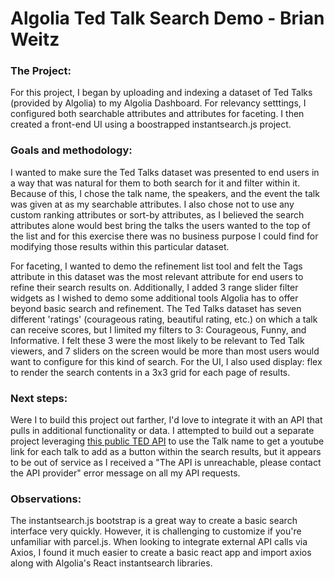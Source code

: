 # Algolia Ted Talk Search Demo - Brian Weitz

### The Project:
For this project, I began by uploading and indexing a dataset of Ted Talks (provided by Algolia) to my Algolia Dashboard. For relevancy setttings, I configured both searchable attributes and attributes for faceting. I then created a front-end UI using a boostrapped instantsearch.js project.

### Goals and methodology:
I wanted to make sure the Ted Talks dataset was presented to end users in a way that was natural for them to both search for it and filter within it. Because of this, I chose the talk name, the speakers, and the event the talk was given at as my searchable attributes. I also chose not to use any custom ranking attributes or sort-by attributes, as I believed the search attributes alone would best bring the talks the users wanted to the top of the list and for this exercise there was no business purpose I could find for modifying those results within this particular dataset.

For faceting, I wanted to demo the refinement list tool and felt the Tags attribute in this dataset was the most relevant attribute for end users to refine their search results on. Additionally, I added 3 range slider filter widgets as I wished to demo some additional tools Algolia has to offer beyond basic search and refinement. The Ted Talks dataset has seven different 'ratings' (courageous rating, beautiful rating, etc.) on which a talk can receive scores, but I limited my 
filters to 3: Courageous, Funny, and Informative. I felt these 3 were the most likely to be relevant to Ted Talk viewers, and 7 sliders on the screen would be more than most users would want to configure for this kind of search. For the UI, I also used display: flex to render the search contents in a 3x3 grid for each page of results.

### Next steps:
Were I to build this project out farther, I'd love to integrate it with an API that pulls in additional functionality or data. I attempted to build out a separate project leveraging [this public TED API](https://rapidapi.com/bestApi/api/ted) to use the Talk name to get a youtube link for each talk to add as a button within the search results, but it appears to be out of service as I received a "The API is unreachable, please contact the API provider" error message on all my API requests.

### Observations:
The instantsearch.js bootstrap is a great way to create a basic search interface very quickly. However, it is challenging to customize if you're unfamiliar with parcel.js. When looking to integrate external API calls via Axios, I found it much easier to create a basic react app and import axios along with Algolia's React instantsearch libraries.
